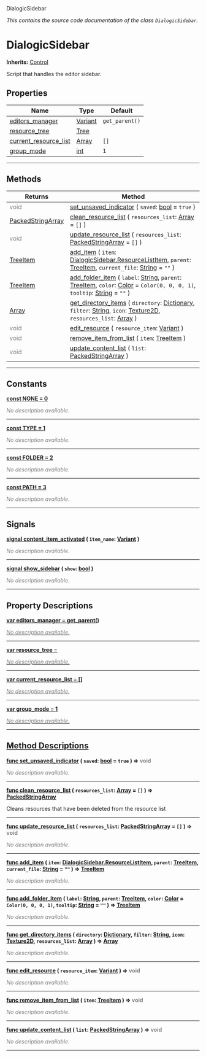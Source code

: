 
<div class="header-banner purple">
<div class="header-label purple">DialogicSidebar</div>
</div>

*This contains the source code documentation of the class `DialogicSidebar`.*
        
# DialogicSidebar
**Inherits:** [Control](https://docs.godotengine.org/en/latest/classes/class_control.html#class-control)

Script that handles the editor sidebar.
## Properties
Name | Type | Default 
--- | --- | --- 
[<span class="hljs-title">editors_manager</span>](#property-editors_manager) | [Variant](https://docs.godotengine.org/en/latest/classes/class_variant.html#class-variant) |  `get_parent()` 
[<span class="hljs-title">resource_tree</span>](#property-resource_tree) | [Tree](https://docs.godotengine.org/en/latest/classes/class_tree.html#class-tree) |   
[<span class="hljs-title">current_resource_list</span>](#property-current_resource_list) | [Array](https://docs.godotengine.org/en/latest/classes/class_array.html#class-array) |  `[]` 
[<span class="hljs-title">group_mode</span>](#property-group_mode) | [int](https://docs.godotengine.org/en/latest/classes/class_int.html#class-int) |  `1` 
--- 

## Methods
Returns | Method 
--- | --- 
<span style = "color: gray">void</span> | [<span class="hljs-title">set_unsaved_indicator</span>](#method-set_unsaved_indicator) ( `saved`: [bool](https://docs.godotengine.org/en/latest/classes/class_bool.html#class-bool) = `true` ) 
<span class="hljs-attribute">[PackedStringArray](https://docs.godotengine.org/en/latest/classes/class_packedstringarray.html#class-packedstringarray)</span> | [<span class="hljs-title">clean_resource_list</span>](#method-clean_resource_list) ( `resources_list`: [Array](https://docs.godotengine.org/en/latest/classes/class_array.html#class-array) = `[]` ) 
<span style = "color: gray">void</span> | [<span class="hljs-title">update_resource_list</span>](#method-update_resource_list) ( `resources_list`: [PackedStringArray](https://docs.godotengine.org/en/latest/classes/class_packedstringarray.html#class-packedstringarray) = `[]` ) 
<span class="hljs-attribute">[TreeItem](https://docs.godotengine.org/en/latest/classes/class_treeitem.html#class-treeitem)</span> | [<span class="hljs-title">add_item</span>](#method-add_item) ( `item`: [DialogicSidebar.ResourceListItem](class_dialogicsidebar.resourcelistitem.md), `parent`: [TreeItem](https://docs.godotengine.org/en/latest/classes/class_treeitem.html#class-treeitem), `current_file`: [String](https://docs.godotengine.org/en/latest/classes/class_string.html#class-string) = `""` ) 
<span class="hljs-attribute">[TreeItem](https://docs.godotengine.org/en/latest/classes/class_treeitem.html#class-treeitem)</span> | [<span class="hljs-title">add_folder_item</span>](#method-add_folder_item) ( `label`: [String](https://docs.godotengine.org/en/latest/classes/class_string.html#class-string), `parent`: [TreeItem](https://docs.godotengine.org/en/latest/classes/class_treeitem.html#class-treeitem), `color`: [Color](https://docs.godotengine.org/en/latest/classes/class_color.html#class-color) = `Color(0, 0, 0, 1)`, `tooltip`: [String](https://docs.godotengine.org/en/latest/classes/class_string.html#class-string) = `""` ) 
<span class="hljs-attribute">[Array](https://docs.godotengine.org/en/latest/classes/class_array.html#class-array)</span> | [<span class="hljs-title">get_directory_items</span>](#method-get_directory_items) ( `directory`: [Dictionary](https://docs.godotengine.org/en/latest/classes/class_dictionary.html#class-dictionary), `filter`: [String](https://docs.godotengine.org/en/latest/classes/class_string.html#class-string), `icon`: [Texture2D](https://docs.godotengine.org/en/latest/classes/class_texture2d.html#class-texture2d), `resources_list`: [Array](https://docs.godotengine.org/en/latest/classes/class_array.html#class-array) ) 
<span style = "color: gray">void</span> | [<span class="hljs-title">edit_resource</span>](#method-edit_resource) ( `resource_item`: [Variant](https://docs.godotengine.org/en/latest/classes/class_variant.html#class-variant) ) 
<span style = "color: gray">void</span> | [<span class="hljs-title">remove_item_from_list</span>](#method-remove_item_from_list) ( `item`: [TreeItem](https://docs.godotengine.org/en/latest/classes/class_treeitem.html#class-treeitem) ) 
<span style = "color: gray">void</span> | [<span class="hljs-title">update_content_list</span>](#method-update_content_list) ( `list`: [PackedStringArray](https://docs.godotengine.org/en/latest/classes/class_packedstringarray.html#class-packedstringarray) ) 
--- 
## Constants


<a class="header" id="constant-NONE" href="#constant-NONE">**<span class="hljs-attribute">const</span> <span class="hljs-title">NONE</span><span class="hljs-comment"> = 0</span>**</a>



 <span style = "color: gray">*No description available.*</span> 

---


<a class="header" id="constant-TYPE" href="#constant-TYPE">**<span class="hljs-attribute">const</span> <span class="hljs-title">TYPE</span><span class="hljs-comment"> = 1</span>**</a>



 <span style = "color: gray">*No description available.*</span> 

---


<a class="header" id="constant-FOLDER" href="#constant-FOLDER">**<span class="hljs-attribute">const</span> <span class="hljs-title">FOLDER</span><span class="hljs-comment"> = 2</span>**</a>



 <span style = "color: gray">*No description available.*</span> 

---


<a class="header" id="constant-PATH" href="#constant-PATH">**<span class="hljs-attribute">const</span> <span class="hljs-title">PATH</span><span class="hljs-comment"> = 3</span>**</a>



 <span style = "color: gray">*No description available.*</span> 

---

## Signals


<a class="header" id="signal-content_item_activated" href="#signal-content_item_activated">**<span class="hljs-attribute">signal</span> [<span class="hljs-title">content_item_activated</span>](#signal-content_item_activated) ( `item_name`: [Variant](https://docs.godotengine.org/en/latest/classes/class_variant.html#class-variant) )** </a>



 <span style = "color: gray">*No description available.*</span> 

---



<a class="header" id="signal-show_sidebar" href="#signal-show_sidebar">**<span class="hljs-attribute">signal</span> [<span class="hljs-title">show_sidebar</span>](#signal-show_sidebar) ( `show`: [bool](https://docs.godotengine.org/en/latest/classes/class_bool.html#class-bool) )** </a>



 <span style = "color: gray">*No description available.*</span> 

---

## Property Descriptions



<a class="header" id="property-editors_manager" href="#property-editors_manager">**<span class="hljs-attribute">var</span> <span class="hljs-title">editors_manager</span> <span style = "color: gray"> = </span> get_parent()** 



 <span style = "color: gray">*No description available.*</span> 

---



<a class="header" id="property-resource_tree" href="#property-resource_tree">**<span class="hljs-attribute">var</span> <span class="hljs-title">resource_tree</span> <span style = "color: gray"> = </span> <unknown>** 



 <span style = "color: gray">*No description available.*</span> 

---



<a class="header" id="property-current_resource_list" href="#property-current_resource_list">**<span class="hljs-attribute">var</span> <span class="hljs-title">current_resource_list</span> <span style = "color: gray"> = </span> []** 



 <span style = "color: gray">*No description available.*</span> 

---



<a class="header" id="property-group_mode" href="#property-group_mode">**<span class="hljs-attribute">var</span> <span class="hljs-title">group_mode</span> <span style = "color: gray"> = </span> 1** 



 <span style = "color: gray">*No description available.*</span> 

---

## Method Descriptions



<a class="header" id="method-set_unsaved_indicator" href="#method-set_unsaved_indicator">**<span class="hljs-attribute">func</span> [<span class="hljs-title">set_unsaved_indicator</span>](#method-set_unsaved_indicator) ( `saved`: [bool](https://docs.godotengine.org/en/latest/classes/class_bool.html#class-bool) = `true` )</a>  ⇒ <span style = "color: gray">void</span>** 



 <span style = "color: gray">*No description available.*</span> 

---



<a class="header" id="method-clean_resource_list" href="#method-clean_resource_list">**<span class="hljs-attribute">func</span> [<span class="hljs-title">clean_resource_list</span>](#method-clean_resource_list) ( `resources_list`: [Array](https://docs.godotengine.org/en/latest/classes/class_array.html#class-array) = `[]` )</a>  ⇒ <span class="hljs-attribute">[PackedStringArray](https://docs.godotengine.org/en/latest/classes/class_packedstringarray.html#class-packedstringarray)</span>** 



Cleans resources that have been deleted from the resource list

---



<a class="header" id="method-update_resource_list" href="#method-update_resource_list">**<span class="hljs-attribute">func</span> [<span class="hljs-title">update_resource_list</span>](#method-update_resource_list) ( `resources_list`: [PackedStringArray](https://docs.godotengine.org/en/latest/classes/class_packedstringarray.html#class-packedstringarray) = `[]` )</a>  ⇒ <span style = "color: gray">void</span>** 



 <span style = "color: gray">*No description available.*</span> 

---



<a class="header" id="method-add_item" href="#method-add_item">**<span class="hljs-attribute">func</span> [<span class="hljs-title">add_item</span>](#method-add_item) ( `item`: [DialogicSidebar.ResourceListItem](class_dialogicsidebar.resourcelistitem.md), `parent`: [TreeItem](https://docs.godotengine.org/en/latest/classes/class_treeitem.html#class-treeitem), `current_file`: [String](https://docs.godotengine.org/en/latest/classes/class_string.html#class-string) = `""` )</a>  ⇒ <span class="hljs-attribute">[TreeItem](https://docs.godotengine.org/en/latest/classes/class_treeitem.html#class-treeitem)</span>** 



 <span style = "color: gray">*No description available.*</span> 

---



<a class="header" id="method-add_folder_item" href="#method-add_folder_item">**<span class="hljs-attribute">func</span> [<span class="hljs-title">add_folder_item</span>](#method-add_folder_item) ( `label`: [String](https://docs.godotengine.org/en/latest/classes/class_string.html#class-string), `parent`: [TreeItem](https://docs.godotengine.org/en/latest/classes/class_treeitem.html#class-treeitem), `color`: [Color](https://docs.godotengine.org/en/latest/classes/class_color.html#class-color) = `Color(0, 0, 0, 1)`, `tooltip`: [String](https://docs.godotengine.org/en/latest/classes/class_string.html#class-string) = `""` )</a>  ⇒ <span class="hljs-attribute">[TreeItem](https://docs.godotengine.org/en/latest/classes/class_treeitem.html#class-treeitem)</span>** 



 <span style = "color: gray">*No description available.*</span> 

---



<a class="header" id="method-get_directory_items" href="#method-get_directory_items">**<span class="hljs-attribute">func</span> [<span class="hljs-title">get_directory_items</span>](#method-get_directory_items) ( `directory`: [Dictionary](https://docs.godotengine.org/en/latest/classes/class_dictionary.html#class-dictionary), `filter`: [String](https://docs.godotengine.org/en/latest/classes/class_string.html#class-string), `icon`: [Texture2D](https://docs.godotengine.org/en/latest/classes/class_texture2d.html#class-texture2d), `resources_list`: [Array](https://docs.godotengine.org/en/latest/classes/class_array.html#class-array) )</a>  ⇒ <span class="hljs-attribute">[Array](https://docs.godotengine.org/en/latest/classes/class_array.html#class-array)</span>** 



 <span style = "color: gray">*No description available.*</span> 

---



<a class="header" id="method-edit_resource" href="#method-edit_resource">**<span class="hljs-attribute">func</span> [<span class="hljs-title">edit_resource</span>](#method-edit_resource) ( `resource_item`: [Variant](https://docs.godotengine.org/en/latest/classes/class_variant.html#class-variant) )</a>  ⇒ <span style = "color: gray">void</span>** 



 <span style = "color: gray">*No description available.*</span> 

---



<a class="header" id="method-remove_item_from_list" href="#method-remove_item_from_list">**<span class="hljs-attribute">func</span> [<span class="hljs-title">remove_item_from_list</span>](#method-remove_item_from_list) ( `item`: [TreeItem](https://docs.godotengine.org/en/latest/classes/class_treeitem.html#class-treeitem) )</a>  ⇒ <span style = "color: gray">void</span>** 



 <span style = "color: gray">*No description available.*</span> 

---



<a class="header" id="method-update_content_list" href="#method-update_content_list">**<span class="hljs-attribute">func</span> [<span class="hljs-title">update_content_list</span>](#method-update_content_list) ( `list`: [PackedStringArray](https://docs.godotengine.org/en/latest/classes/class_packedstringarray.html#class-packedstringarray) )</a>  ⇒ <span style = "color: gray">void</span>** 



 <span style = "color: gray">*No description available.*</span> 

---

